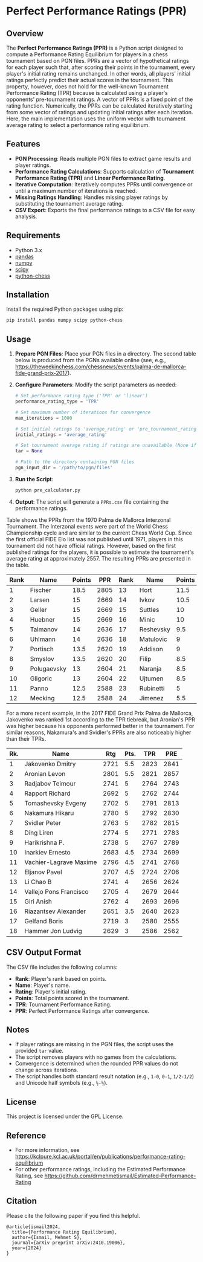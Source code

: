 # Perfect Performance Ratings (PPR)

## Overview

The **Perfect Performance Ratings (PPR)** is a Python script designed to compute a Performance Rating Equilibrium for players in a chess tournament based on PGN files. PPRs are a vector of hypothetical ratings for each player such that, after scoring their points in the tournament, every player's initial rating remains unchanged. In other words, all players' initial ratings perfectly predict their actual scores in the tournament. This property, however, does not hold for the well-known Tournament Performance Rating (TPR) because is calculated using a player's opponents' pre-tournament ratings. A vector of PPRs is a fixed point of the rating function. Numerically, the PPRs can be calculated iteratively starting from some vector of ratings and updating initial ratings after each iteration. Here, the main implementation uses the uniform vector with tournament average rating to select a performance rating equilibrium. 

## Features

- **PGN Processing**: Reads multiple PGN files to extract game results and player ratings.
- **Performance Rating Calculations**: Supports calculation of **Tournament Performance Rating (TPR)** and **Linear Performance Rating**.
- **Iterative Computation**: Iteratively computes PPRs until convergence or until a maximum number of iterations is reached.
- **Missing Ratings Handling**: Handles missing player ratings by substituting the tournament average rating.
- **CSV Export**: Exports the final performance ratings to a CSV file for easy analysis.

## Requirements

- Python 3.x
- [pandas](https://pandas.pydata.org/)
- [numpy](https://numpy.org/)
- [scipy](https://www.scipy.org/)
- [python-chess](https://python-chess.readthedocs.io/en/latest/)

## Installation

Install the required Python packages using pip:

```bash
pip install pandas numpy scipy python-chess
```

## Usage

1. **Prepare PGN Files**: Place your PGN files in a directory. The second table below is produced from the PGNs available online (see, e.g., https://theweekinchess.com/chessnews/events/palma-de-mallorca-fide-grand-prix-2017).

2. **Configure Parameters**: Modify the script parameters as needed:

   ```python
   # Set performance rating type ('TPR' or 'linear')
   performance_rating_type = 'TPR'
   
   # Set maximum number of iterations for convergence
   max_iterations = 1000
   
   # Set initial ratings to 'average_rating' or 'pre_tournament_ratings'
   initial_ratings = 'average_rating'
   
   # Set tournament average rating if ratings are unavailable (None if ratings are available)
   tar = None
   
   # Path to the directory containing PGN files
   pgn_input_dir = '/path/to/pgn/files'
   ```

3. **Run the Script**:

   ```bash
   python pre_calculator.py
   ```

4. **Output**: The script will generate a `PPRs.csv` file containing the performance ratings.

Table shows the PPRs from the 1970 Palma de Mallorca Interzonal Tournament. The Interzonal events were part of the World Chess Championship cycle and are similar to the current Chess World Cup. Since the first official FIDE Elo list was not published until 1971, players in this tournament did not have official ratings. However, based on the first published ratings for the players, it is possible to estimate the tournament's average rating at approximately 2557. The resulting PPRs are presented in the table.

| Rank | Name        | Points | PPR  | Rank | Name      | Points | PPR  |
|------|-------------|--------|------|------|-----------|--------|------|
| 1    | Fischer     | 18.5   | 2805 | 13   | Hort      | 11.5   | 2556 |
| 2    | Larsen      | 15     | 2669 | 14   | Ivkov     | 10.5   | 2525 |
| 3    | Geller      | 15     | 2669 | 15   | Suttles   | 10     | 2509 |
| 4    | Huebner     | 15     | 2669 | 16   | Minic     | 10     | 2509 |
| 5    | Taimanov    | 14     | 2636 | 17   | Reshevsky | 9.5    | 2493 |
| 6    | Uhlmann     | 14     | 2636 | 18   | Matulovic | 9      | 2477 |
| 7    | Portisch    | 13.5   | 2620 | 19   | Addison   | 9      | 2477 |
| 8    | Smyslov     | 13.5   | 2620 | 20   | Filip     | 8.5    | 2460 |
| 9    | Polugaevsky | 13     | 2604 | 21   | Naranja   | 8.5    | 2460 |
| 10   | Gligoric    | 13     | 2604 | 22   | Ujtumen   | 8.5    | 2460 |
| 11   | Panno       | 12.5   | 2588 | 23   | Rubinetti | 5      | 2350 |
| 12   | Mecking     | 12.5   | 2588 | 24   | Jimenez   | 5.5    | 2372 |

For a more recent example, in the 2017 FIDE Grand Prix Palma de Mallorca, Jakovenko was ranked 1st according to the TPR tiebreak, but Aronian's PPR was higher because his opponents performed better in the tournament. For similar reasons, Nakamura's and Svidler's PPRs are also noticeably higher than their TPRs.

| Rk. | Name                   | Rtg  | Pts. | TPR  | PRE  |
| --- | ---------------------- | ---- | ---- | ---- | ---- |
| 1   | Jakovenko Dmitry       | 2721 | 5.5  | 2823 | 2841 |
| 2   | Aronian Levon          | 2801 | 5.5  | 2821 | 2857 |
| 3   | Radjabov Teimour       | 2741 | 5    | 2764 | 2743 |
| 4   | Rapport Richard        | 2692 | 5    | 2762 | 2744 |
| 5   | Tomashevsky Evgeny     | 2702 | 5    | 2791 | 2813 |
| 6   | Nakamura Hikaru        | 2780 | 5    | 2792 | 2830 |
| 7   | Svidler Peter          | 2763 | 5    | 2782 | 2815 |
| 8   | Ding Liren             | 2774 | 5    | 2771 | 2783 |
| 9   | Harikrishna P.         | 2738 | 5    | 2767 | 2789 |
| 10  | Inarkiev Ernesto       | 2683 | 4.5  | 2734 | 2699 |
| 11  | Vachier-Lagrave Maxime | 2796 | 4.5  | 2741 | 2768 |
| 12  | Eljanov Pavel          | 2707 | 4.5  | 2724 | 2706 |
| 13  | Li Chao B              | 2741 | 4    | 2656 | 2624 |
| 14  | Vallejo Pons Francisco | 2705 | 4    | 2679 | 2644 |
| 15  | Giri Anish             | 2762 | 4    | 2693 | 2696 |
| 16  | Riazantsev Alexander   | 2651 | 3.5  | 2640 | 2623 |
| 17  | Gelfand Boris          | 2719 | 3    | 2580 | 2555 |
| 18  | Hammer Jon Ludvig      | 2629 | 3    | 2586 | 2562 |

## CSV Output Format

The CSV file includes the following columns:

- **Rank**: Player's rank based on points.
- **Name**: Player's name.
- **Rating**: Player's initial rating.
- **Points**: Total points scored in the tournament.
- **TPR**: Tournament Performance Rating.
- **PPR**: Perfect Performance Ratings after convergence.

## Notes

- If player ratings are missing in the PGN files, the script uses the provided `tar` value.
- The script removes players with no games from the calculations.
- Convergence is determined when the rounded PPR values do not change across iterations.
- The script handles both standard result notation (e.g., `1-0`, `0-1`, `1/2-1/2`) and Unicode half symbols (e.g., `½-½`).

## License

This project is licensed under the GPL License.

## Reference
- For more information, see https://kclpure.kcl.ac.uk/portal/en/publications/performance-rating-equilibrium
- For other performance ratings, including the Estimated Performance Rating, see https://github.com/drmehmetismail/Estimated-Performance-Rating

## Citation
Please cite the following paper if you find this helpful.
```
@article{ismail2024,
  title={Performance Rating Equilibrium},
  author={Ismail, Mehmet S},
  journal={arXiv preprint arXiv:2410.19006},
  year={2024}
}
```
